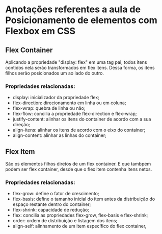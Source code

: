 # Anotações referentes a aula de Posicionamento de elementos com Flexbox em CSS

## Flex Container

Aplicando a propriedade "display: flex" em uma tag pai, todos itens contidos nela serão transformados em flex itens. Dessa forma, os itens filhos serão posicionados um ao lado do outro.

### Propriedades relacionadas:

 - display: inicializador da propriedade flex;
 - flex-direction: direcionamento em linha ou em coluna;
 - flex-wrap: quebra de linha ou não;
 - flex-flow: concilia a propriedade flex-direction e flex-wrap;
 - justify-content: alinhar os itens do container de acordo com a sua direção;
 - align-itens: alinhar os itens de acordo com o eixo do container;
 - align-content: alinhar as linhas do container;

## Flex Item

São os elementos filhos diretos de um flex container. E que tambpem podem ser flex container, desde que o flex item contenha itens netos.

### Propriedades relacionadas:

 - flex-grow: define o fator de crescimento;
 - flex-basis: define o tamanho inicial do item antes da distribuição do espaço restante dentro do container;
 - flex-shrink: capacidade de redução;
 - flex: concilia as propriedades flex-grow, flex-basis e flex-shrink;
 - order: ordem de distribuição e listagem dos itens;
 - align-self: alinhamento de um item específico do flex container, 

